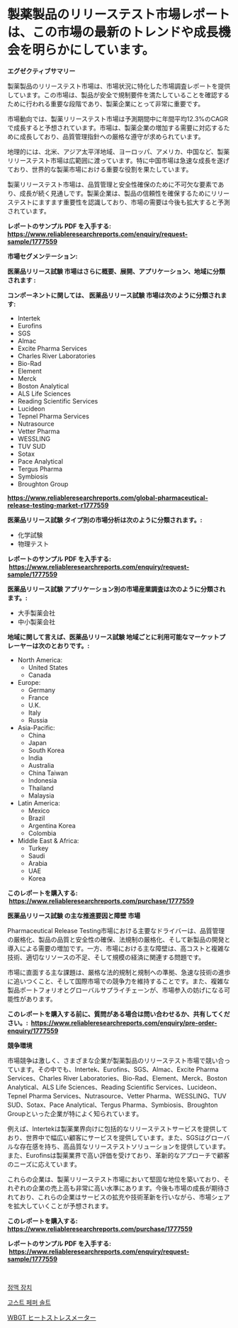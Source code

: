 <p><h1>製薬製品のリリーステスト市場レポートは、この市場の最新のトレンドや成長機会を明らかにしています。</h1></p><p><strong>エグゼクティブサマリー</strong></p>
<p><p>製薬製品のリリーステスト市場は、市場状況に特化した市場調査レポートを提供しています。この市場は、製品が安全で規制要件を満たしていることを確認するために行われる重要な段階であり、製薬企業にとって非常に重要です。</p><p>市場動向では、製薬リリーステスト市場は予測期間中に年間平均12.3%のCAGRで成長すると予想されています。市場は、製薬企業の増加する需要に対応するために成長しており、品質管理指針への厳格な遵守が求められています。</p><p>地理的には、北米、アジア太平洋地域、ヨーロッパ、アメリカ、中国など、製薬リリーステスト市場は広範囲に渡っています。特に中国市場は急速な成長を遂げており、世界的な製薬市場における重要な役割を果たしています。</p><p>製薬リリーステスト市場は、品質管理と安全性確保のために不可欠な要素であり、成長が続く見通しです。製薬企業は、製品の信頼性を確保するためにリリーステストにますます重要性を認識しており、市場の需要は今後も拡大すると予測されています。</p></p>
<p><strong>レポートのサンプル PDF を入手する: <a href="https://www.reliableresearchreports.com/enquiry/request-sample/1777559">https://www.reliableresearchreports.com/enquiry/request-sample/1777559</a></strong></p>
<p><strong>市場セグメンテーション:</strong></p>
<p><strong> 医薬品リリース試験 市場はさらに概要、展開、アプリケーション、地域に分類されます :</strong></p>
<p><strong>コンポーネントに関しては、 医薬品リリース試験 市場は次のように分類されます: &nbsp;</strong></p>
<p><ul><li>Intertek</li><li>Eurofins</li><li>SGS</li><li>Almac</li><li>Excite Pharma Services</li><li>Charles River Laboratories</li><li>Bio-Rad</li><li>Element</li><li>Merck</li><li>Boston Analytical</li><li>ALS Life Sciences</li><li>Reading Scientific Services</li><li>Lucideon</li><li>Tepnel Pharma Services</li><li>Nutrasource</li><li>Vetter Pharma</li><li>WESSLING</li><li>TUV SUD</li><li>Sotax</li><li>Pace Analytical</li><li>Tergus Pharma</li><li>Symbiosis</li><li>Broughton Group</li></ul></p>
<p><strong><a href="https://www.reliableresearchreports.com/global-pharmaceutical-release-testing-market-r1777559">https://www.reliableresearchreports.com/global-pharmaceutical-release-testing-market-r1777559</a></strong></p>
<p><strong> 医薬品リリース試験 タイプ別の市場分析は次のように分類されます。:</strong></p>
<p><ul><li>化学試験</li><li>物理テスト</li></ul></p>
<p><strong>レポートのサンプル PDF を入手する: &nbsp;<a href="https://www.reliableresearchreports.com/enquiry/request-sample/1777559">https://www.reliableresearchreports.com/enquiry/request-sample/1777559</a></strong></p>
<p><strong> 医薬品リリース試験 アプリケーション別の市場産業調査は次のように分類されます。:</strong></p>
<p><ul><li>大手製薬会社</li><li>中小製薬会社</li></ul></p>
<p><strong>地域に関して言えば、医薬品リリース試験 地域ごとに利用可能なマーケットプレーヤーは次のとおりです。:</strong></p>
<p><ul>
    <li>
        North America:
        <ul>
            <li>United States</li>
            <li>Canada</li>
        </ul>
    </li>
    <li>
        Europe:
        <ul>
            <li>Germany</li>
            <li>France</li>
            <li>U.K.</li>
            <li>Italy</li>
            <li>Russia</li>
        </ul>
    </li>
    <li>
        Asia-Pacific:
        <ul>
            <li>China</li>
            <li>Japan</li>
            <li>South Korea</li>
            <li>India</li>
            <li>Australia</li>
            <li>China Taiwan</li>
            <li>Indonesia</li>
            <li>Thailand</li>
            <li>Malaysia</li>
        </ul>
    </li>
    <li>
        Latin America:
        <ul>
            <li>Mexico</li>
            <li>Brazil</li>
            <li>Argentina Korea</li>
            <li>Colombia</li>
        </ul>
    </li>
    <li>
        Middle East & Africa:
        <ul>
            <li>Turkey</li>
            <li>Saudi</li>
            <li>Arabia</li>
            <li>UAE</li>
            <li>Korea</li>
        </ul>
    </li>
    </ul></p>
<p><strong>このレポートを購入する: &nbsp;<a href="https://www.reliableresearchreports.com/purchase/1777559">https://www.reliableresearchreports.com/purchase/1777559</a></strong></p>
<p><strong>医薬品リリース試験 の主な推進要因と障壁 市場</strong></p>
<p><p>Pharmaceutical Release Testing市場における主要なドライバーは、品質管理の厳格化、製品の品質と安全性の確保、法規制の厳格化、そして新製品の開発と導入による需要の増加です。一方、市場における主な障壁は、高コストと複雑な技術、適切なリソースの不足、そして規模の経済に関連する問題です。</p><p>市場に直面する主な課題は、厳格な法的規制と規制への準拠、急速な技術の進歩に追いつくこと、そして国際市場での競争力を維持することです。また、複雑な製品ポートフォリオとグローバルサプライチェーンが、市場参入の妨げになる可能性があります。</p></p>
<p><strong>このレポートを購入する前に、質問がある場合は問い合わせるか、共有してください。:&nbsp; <a href="https://www.reliableresearchreports.com/enquiry/pre-order-enquiry/1777559">https://www.reliableresearchreports.com/enquiry/pre-order-enquiry/1777559</a></strong></p>
<p><strong>競争環境</strong></p>
<p><p>市場競争は激しく、さまざまな企業が製薬製品のリリーステスト市場で競い合っています。その中でも、Intertek、Eurofins、SGS、Almac、Excite Pharma Services、Charles River Laboratories、Bio-Rad、Element、Merck、Boston Analytical、ALS Life Sciences、Reading Scientific Services、Lucideon、Tepnel Pharma Services、Nutrasource、Vetter Pharma、WESSLING、TUV SUD、Sotax、Pace Analytical、Tergus Pharma、Symbiosis、Broughton Groupといった企業が特によく知られています。</p><p>例えば、Intertekは製薬業界向けに包括的なリリーステストサービスを提供しており、世界中で幅広い顧客にサービスを提供しています。また、SGSはグローバルな存在感を持ち、高品質なリリーステストソリューションを提供しています。また、Eurofinsは製薬業界で高い評価を受けており、革新的なアプローチで顧客のニーズに応えています。</p><p>これらの企業は、製薬リリーステスト市場において堅固な地位を築いており、それぞれの企業の売上高も非常に高い水準にあります。今後も市場の成長が期待されており、これらの企業はサービスの拡充や技術革新を行いながら、市場シェアを拡大していくことが予想されます。</p></p>
<p><strong>このレポートを購入する: &nbsp; <a href="https://www.reliableresearchreports.com/purchase/1777559">https://www.reliableresearchreports.com/purchase/1777559</a></strong></p>
<p><strong>レポートのサンプル PDF を入手する: &nbsp;<a href="https://www.reliableresearchreports.com/enquiry/request-sample/1777559">https://www.reliableresearchreports.com/enquiry/request-sample/1777559</a></strong><strong></strong></p>
<p>&nbsp;</p>
<p><p><a href="https://medium.com/@wheelgg5674537/%EC%A0%95%EB%A7%A5-%EC%9E%A5%EC%B9%98-%EC%8B%9C%EC%9E%A5-%EC%A7%80%ED%91%9C-%ED%95%B4%EB%8F%85-%EC%8B%9C%EC%9E%A5-%EC%A0%90%EC%9C%A0%EC%9C%A8-%ED%8A%B8%EB%A0%8C%EB%93%9C-%EB%B0%8F-%EC%84%B1%EC%9E%A5-%EC%96%91%EC%83%81-055d4b4ffa4f">정맥 장치</a></p><p><a href="https://medium.com/@bub56567/%EA%B3%A0%EC%8A%A4%ED%8A%B8-%ED%8E%98%ED%8D%BC-%EC%86%94%ED%8A%B8-%EC%8B%9C%EC%9E%A5-%EA%B7%9C%EB%AA%A8-%EC%8B%9C%EC%9E%A5-%EC%A0%84%EB%A7%9D-%EB%B0%8F-%EC%8B%9C%EC%9E%A5-%EC%98%88%EC%B8%A1-2024%EB%85%84%EB%B6%80%ED%84%B0-2031%EB%85%84%EA%B9%8C%EC%A7%80-a983796e921c">고스트 페퍼 솔트</a></p><p><a href="https://medium.com/@leeweir2009/wbgt%E3%83%92%E3%83%BC%E3%83%88%E3%82%B9%E3%83%88%E3%83%AC%E3%82%B9%E3%83%A1%E3%83%BC%E3%82%BF%E3%83%BC%E5%B8%82%E5%A0%B4%E3%81%AE%E5%88%86%E6%9E%90-%E3%82%B0%E3%83%AD%E3%83%BC%E3%83%90%E3%83%AB%E7%94%A3%E6%A5%AD%E3%81%AE%E8%A6%8B%E9%80%9A%E3%81%97%E3%81%A8%E4%BA%88%E6%B8%AC-2024%E5%B9%B4%E3%81%8B%E3%82%892031%E5%B9%B4-fce01110bb16">WBGT ヒートストレスメーター</a></p></p>